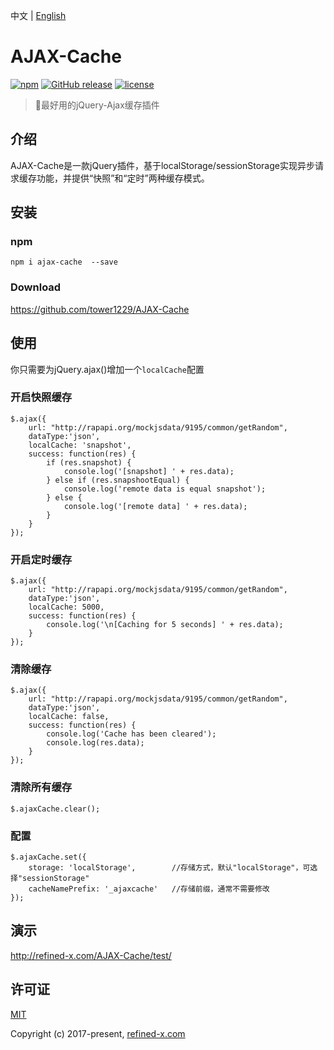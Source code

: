 中文 | [English](README.md)

# AJAX-Cache

[![npm](https://img.shields.io/npm/v/ajax-cache.svg)](https://www.npmjs.com/package/@tower1229/AJAX-Cache) [![GitHub release](https://img.shields.io/github/release/tower1229/AJAX-Cache.svg)]() [![license](https://img.shields.io/github/license/tower1229/AJAX-Cache.svg)]()

> :tophat:最好用的jQuery-Ajax缓存插件

## 介绍

AJAX-Cache是一款jQuery插件，基于localStorage/sessionStorage实现异步请求缓存功能，并提供“快照”和“定时”两种缓存模式。

## 安装

### npm

`npm i ajax-cache  --save`

### Download

https://github.com/tower1229/AJAX-Cache

## 使用

你只需要为jQuery.ajax()增加一个`localCache`配置

### 开启快照缓存

```
$.ajax({
    url: "http://rapapi.org/mockjsdata/9195/common/getRandom",
    dataType:'json',
    localCache: 'snapshot',
    success: function(res) {
        if (res.snapshot) {
            console.log('[snapshot] ' + res.data);
        } else if (res.snapshootEqual) {
            console.log('remote data is equal snapshot');
        } else {
            console.log('[remote data] ' + res.data);
        }
    }
});
```

### 开启定时缓存

```
$.ajax({
    url: "http://rapapi.org/mockjsdata/9195/common/getRandom",
    dataType:'json',
    localCache: 5000,
    success: function(res) {
        console.log('\n[Caching for 5 seconds] ' + res.data);
    }
});
```

### 清除缓存

```
$.ajax({
    url: "http://rapapi.org/mockjsdata/9195/common/getRandom",
    dataType:'json',
    localCache: false,
    success: function(res) {
    	console.log('Cache has been cleared');
        console.log(res.data);
    }
});
```

### 清除所有缓存

```
$.ajaxCache.clear();
```

### 配置

```
$.ajaxCache.set({
	storage: 'localStorage', 		//存储方式，默认"localStorage"，可选择"sessionStorage"
	cacheNamePrefix: '_ajaxcache'	//存储前缀，通常不需要修改
});
```

## 演示

http://refined-x.com/AJAX-Cache/test/

## 许可证

[MIT](http://opensource.org/licenses/MIT)

Copyright (c) 2017-present, [refined-x.com](http://refined-x.com)
